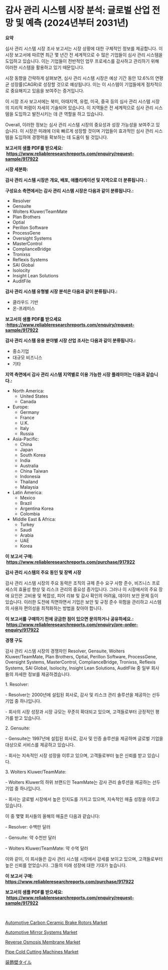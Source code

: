 <p><h1>감사 관리 시스템 시장 분석: 글로벌 산업 전망 및 예측 (2024년부터 2031년)</h1></p><p><strong>요약</strong></p>
<p><p>심사 관리 시스템 시장 조사 보고서는 시장 상황에 대한 구체적인 정보를 제공합니다. 이 시장 보고서에 따르면 최근 몇 년간 전 세계적으로 수 많은 기업들이 심사 관리 시스템을 도입하고 있습니다. 이는 기업들이 전반적인 업무 프로세스를 감사하고 관리하기 위해 이러한 시스템을 활용하고 있기 때문입니다. </p><p>시장 동향을 간략하게 살펴보면, 심사 관리 시스템 시장은 예상 기간 동안 12.6%의 연평균 성장률(CAGR)로 성장할 것으로 예상됩니다. 이는 이 시스템이 기업들에게 점차적으로 중요해지고 있음을 보여주는 증거입니다. </p><p>이 시장 조사 보고서에는 북미, 아태지역, 유럽, 미국, 중국 등의 심사 관리 시스템 시장의 지리적 퍼렴이 자세히 기술되어 있습니다. 이 지역들은 전 세계적으로 심사 관리 시스템을 도입하고 발전시키는 데 큰 역할을 하고 있습니다.</p><p>Overall, 이러한 정보는 심사 관리 시스템 시장의 중요성과 성장 가능성을 보여주고 있습니다. 이 시장은 미래에 더욱 빠르게 성장할 것이며 기업들이 효과적인 심사 관리 시스템을 도입하여 경쟁력을 확보하는 데 도움이 될 것입니다.</p></p>
<p><strong>보고서의 샘플 PDF를 받으세요: &nbsp;<a href="https://www.reliableresearchreports.com/enquiry/request-sample/917922">https://www.reliableresearchreports.com/enquiry/request-sample/917922</a></strong></p>
<p><strong>시장 세분화:</strong></p>
<p><strong> 감사 관리 시스템 시장은 개요, 배포, 애플리케이션 및 지역으로 더 분류됩니다. :</strong></p>
<p><strong>구성요소 측면에서는 감사 관리 시스템 시장은 다음과 같이 분류됩니다.:</strong></p>
<p><ul><li>Resolver</li><li>Gensuite</li><li>Wolters Kluwer/TeamMate</li><li>Plan Brothers</li><li>Optial</li><li>Perillon Software</li><li>ProcessGene</li><li>Oversight Systems</li><li>MasterControl</li><li>ComplianceBridge</li><li>Tronixss</li><li>Reflexis Systems</li><li>SAI Global</li><li>Isolocity</li><li>Insight Lean Solutions</li><li>AuditFile</li></ul></p>
<p><strong> 감사 관리 시스템 유형별 시장 분석은 다음과 같이 분류됩니다.:</strong></p>
<p><ul><li>클라우드 기반</li><li>온-프레미스</li></ul></p>
<p><strong>보고서의 샘플 PDF를 받으세요 :<a href="https://www.reliableresearchreports.com/enquiry/request-sample/917922">https://www.reliableresearchreports.com/enquiry/request-sample/917922</a></strong></p>
<p><strong> 감사 관리 시스템 응용 분야별 시장 산업 조사는 다음과 같이 분류됩니다.:</strong></p>
<p><ul><li>중소기업</li><li>대규모 비즈니스</li><li>기타</li></ul></p>
<p><strong>지역 측면에서 감사 관리 시스템 지역별로 이용 가능한 시장 플레이어는 다음과 같습니다.:</strong></p>
<p><ul>
    <li>
        North America:
        <ul>
            <li>United States</li>
            <li>Canada</li>
        </ul>
    </li>
    <li>
        Europe:
        <ul>
            <li>Germany</li>
            <li>France</li>
            <li>U.K.</li>
            <li>Italy</li>
            <li>Russia</li>
        </ul>
    </li>
    <li>
        Asia-Pacific:
        <ul>
            <li>China</li>
            <li>Japan</li>
            <li>South Korea</li>
            <li>India</li>
            <li>Australia</li>
            <li>China Taiwan</li>
            <li>Indonesia</li>
            <li>Thailand</li>
            <li>Malaysia</li>
        </ul>
    </li>
    <li>
        Latin America:
        <ul>
            <li>Mexico</li>
            <li>Brazil</li>
            <li>Argentina Korea</li>
            <li>Colombia</li>
        </ul>
    </li>
    <li>
        Middle East & Africa:
        <ul>
            <li>Turkey</li>
            <li>Saudi</li>
            <li>Arabia</li>
            <li>UAE</li>
            <li>Korea</li>
        </ul>
    </li>
    </ul></p>
<p><strong>이 보고서 구매: &nbsp;<a href="https://www.reliableresearchreports.com/purchase/917922">https://www.reliableresearchreports.com/purchase/917922</a></strong></p>
<p><strong>감사 관리 시스템의 주요 동인 및 장벽 시장</strong></p>
<p><p>감사 관리 시스템 시장의 주요 동력은 조직의 규제 준수 요구 사항 준수, 비즈니스 프로세스의 효율성 향상 및 리스크 관리의 중요성 증가입니다. 그러나 이 시장에서의 주요 장애 요인은 고비용 및 복잡성, 피어 리뷰 및 감사 확인의 어려움, 데이터 보안 문제 등이 있습니다. 이러한 도전에 직면하면서 기업은 보안 및 규정 준수 위험을 관리하고 시스템의 사용자 편의성을 최적화하는 방법을 찾아야 합니다.</p></p>
<p><strong>이 보고서를 구매하기 전에 궁금한 점이 있으면 문의하거나 공유하세요.: &nbsp;<a href="https://www.reliableresearchreports.com/enquiry/pre-order-enquiry/917922">https://www.reliableresearchreports.com/enquiry/pre-order-enquiry/917922</a></strong></p>
<p><strong>경쟁 구도</strong></p>
<p><p>감사 관리 시스템 시장의 경쟁자인 Resolver, Gensuite, Wolters Kluwer/TeamMate, Plan Brothers, Optial, Perillon Software, ProcessGene, Oversight Systems, MasterControl, ComplianceBridge, Tronixss, Reflexis Systems, SAI Global, Isolocity, Insight Lean Solutions, AuditFile 중 일부 회사들의 자세한 정보를 제공하겠습니다.</p><p>1. Resolver:</p><p>- Resolver는 2000년에 설립된 회사로, 감사 및 리스크 관리 솔루션을 제공하는 선두 기업 중 하나입니다.</p><p>- 회사의 시장 성장과 시장 규모는 꾸준히 확대되고 있으며, 고객들로부터 긍정적인 평가를 받고 있습니다.</p><p>2. Gensuite:</p><p>- Gensuite는 1997년에 설립된 회사로, 감사 및 인증 솔루션을 제공하며 글로벌 기업을 대상으로 서비스를 제공하고 있습니다.</p><p>- 회사는 지속적인 시장 성장을 이루고 있으며, 고객들로부터 높은 신뢰를 받고 있습니다.</p><p>3. Wolters Kluwer/TeamMate:</p><p>- Wolters Kluwer의 하위 브랜드인 TeamMate는 감사 관리 솔루션을 제공하는 선두 기업 중 하나입니다.</p><p>- 회사는 글로벌 시장에서 높은 인지도를 가지고 있으며, 지속적인 매출 성장을 이루고 있습니다.</p><p>이 중 몇몇 회사들의 올해의 매출은 다음과 같습니다:</p><p>- Resolver: 수백만 달러</p><p>- Gensuite: 약 수천만 달러</p><p>- Wolters Kluwer/TeamMate: 약 수억 달러</p><p>이와 같이, 이 회사들은 감사 관리 시스템 시장에서 강세를 보이고 있으며, 고객들로부터 높은 신뢰를 얻었습니다. 그들의 미래 성장에 대한 기대가 높습니다.</p></p>
<p><strong>이 보고서 구매: &nbsp; <a href="https://www.reliableresearchreports.com/purchase/917922">https://www.reliableresearchreports.com/purchase/917922</a></strong></p>
<p><strong>보고서의 샘플 PDF를 받으세요: &nbsp;<a href="https://www.reliableresearchreports.com/enquiry/request-sample/917922">https://www.reliableresearchreports.com/enquiry/request-sample/917922</a></strong><strong></strong></p>
<p>&nbsp;</p>
<p><p><a href="https://gamy-alyssum-396.notion.site/Automotive-Carbon-Ceramic-Brake-Rotors-Market-Size-and-Examines-its-Market-Scope-with-a-Primary-Fo-155e7ec74188463bb4a36b5880510e51">Automotive Carbon Ceramic Brake Rotors Market</a></p><p><a href="https://poised-avenue-46d.notion.site/Automotive-Mirror-Systems-Market-with-the-goal-of-estimating-the-market-size-and-future-growth-poten-b77277c1ea114a298e15cccb325e5551">Automotive Mirror Systems Market</a></p><p><a href="https://view.publitas.com/reportprime-1/reverse-osmosis-membrane-market-analysis-examines-its-scope-on-growth-opportunities-and-forecasted-trends-spanning-from-2024-to-2031/">Reverse Osmosis Membrane Market</a></p><p><a href="https://github.com/marloy8/Market-Research-Report-List-3/blob/main/pipe-cold-cutting-machines-market.md">Pipe Cold Cutting Machines Market</a></p><p><a href="https://medium.com/@lubmix/%E3%83%87%E3%82%B3%E3%83%A9%E3%83%86%E3%82%A3%E3%83%96%E3%82%A6%E3%82%A9%E3%83%BC%E3%83%AB%E3%82%BF%E3%82%A4%E3%83%AB%E5%B8%82%E5%A0%B4%E5%8B%95%E5%90%91%E3%81%A8%E5%B8%82%E5%A0%B4%E5%88%86%E6%9E%90%E3%81%AF2024%E5%B9%B4%E3%81%8B%E3%82%892031%E5%B9%B4%E3%81%BE%E3%81%A7%E3%81%AE%E4%BA%88%E6%B8%AC%E3%81%A7%E3%81%99-650220a7fe23">装飾壁タイル</a></p></p>